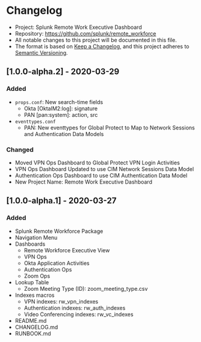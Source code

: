 # Changelog

* Project: Splunk Remote Work Executive Dashboard
* Repository: https://github.com/splunk/remote_workforce
* All notable changes to this project will be documented in this file.
* The format is based on [Keep a Changelog](https://keepachangelog.com/en/1.0.0/),
and this project adheres to [Semantic Versioning](https://semver.org/spec/v2.0.0.html).

## [1.0.0-alpha.2] - 2020-03-29

### Added
- `props.conf`: New search-time fields
    - Okta [OktaIM2:log]: signature
    - PAN [pan:system]: action, src
- `eventtypes.conf` 
	- PAN: New eventtypes for Global Protect to Map to Network Sessions and Authentication Data Models

### Changed
- Moved VPN Ops Dashboard to Global Protect VPN Login Activities
- VPN Ops Dashboard Updated to use CIM Network Sessions Data Model
- Authentication Ops Dashboard to use CIM Authentication Data Model
- New Project Name: Remote Work Executive Dashboard

## [1.0.0-alpha.1] - 2020-03-27

### Added

- Splunk Remote Workforce Package
- Navigation Menu
- Dashboards
    - Remote Workforce Executive View
    - VPN Ops
    - Okta Application Activities
    - Authentication Ops
    - Zoom Ops
- Lookup Table
    - Zoom Meeting Type (ID): zoom_meeting_type.csv
- Indexes macros
    - VPN indexes: rw_vpn_indexes
    - Authentication indexes: rw_auth_indexes
    - Video Conferencing indexes: rw_vc_indexes
- README.md
- CHANGELOG.md
- RUNBOOK.md

